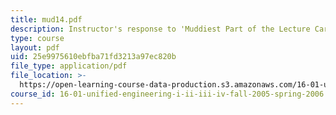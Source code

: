 ```yaml
---
title: mud14.pdf
description: Instructor's response to 'Muddiest Part of the Lecture Cards'.
type: course
layout: pdf
uid: 25e9975610ebfba71fd3213a97ec820b
file_type: application/pdf
file_location: >-
  https://open-learning-course-data-production.s3.amazonaws.com/16-01-unified-engineering-i-ii-iii-iv-fall-2005-spring-2006/25e9975610ebfba71fd3213a97ec820b_mud14.pdf
course_id: 16-01-unified-engineering-i-ii-iii-iv-fall-2005-spring-2006
---
```

